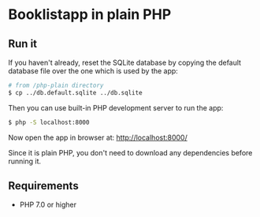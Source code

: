 # Booklistapp in plain PHP

## Run it

If you haven't already, reset the SQLite database by copying the default
database file over the one which is used by the app:

```bash
# from /php-plain directory
$ cp ../db.default.sqlite ../db.sqlite
```

Then you can use built-in PHP development server to run the app:

```bash
$ php -S localhost:8000
```

Now open the app in browser at: [http://localhost:8000/](http://localhost:8000/)

Since it is plain PHP, you don't need to download any dependencies before
running it.

## Requirements

* PHP 7.0 or higher
